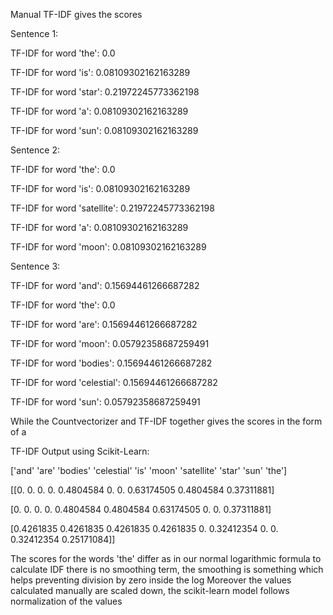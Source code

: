 Manual TF-IDF gives the scores

Sentence 1:

TF-IDF for word 'the': 0.0

TF-IDF for word 'is': 0.08109302162163289

TF-IDF for word 'star': 0.21972245773362198

TF-IDF for word 'a': 0.08109302162163289

TF-IDF for word 'sun': 0.08109302162163289

Sentence 2:

TF-IDF for word 'the': 0.0

TF-IDF for word 'is': 0.08109302162163289

TF-IDF for word 'satellite': 0.21972245773362198

TF-IDF for word 'a': 0.08109302162163289

TF-IDF for word 'moon': 0.08109302162163289

Sentence 3:

TF-IDF for word 'and': 0.15694461266687282

TF-IDF for word 'the': 0.0

TF-IDF for word 'are': 0.15694461266687282

TF-IDF for word 'moon': 0.05792358687259491

TF-IDF for word 'bodies': 0.15694461266687282

TF-IDF for word 'celestial': 0.15694461266687282

TF-IDF for word 'sun': 0.05792358687259491


While the Countvectorizer and TF-IDF together gives the scores in the form of a 

TF-IDF Output using Scikit-Learn:

['and'      'are'      'bodies'   'celestial' 'is'       'moon'    'satellite' 'star'     'sun'      'the']

[[0.         0.         0.         0.         0.4804584  0.         0.         0.63174505 0.4804584  0.37311881]

 [0.         0.         0.         0.         0.4804584  0.4804584  0.63174505 0.         0.         0.37311881]
 
 [0.4261835  0.4261835  0.4261835  0.4261835  0.         0.32412354 0.         0.         0.32412354 0.25171084]]


The scores for the words 'the' differ as in our normal logarithmic formula to calculate IDF there is no smoothing term, the smoothing is something which helps preventing division by zero inside the log
Moreover the values calculated manually are scaled down, the scikit-learn model follows normalization of the values

